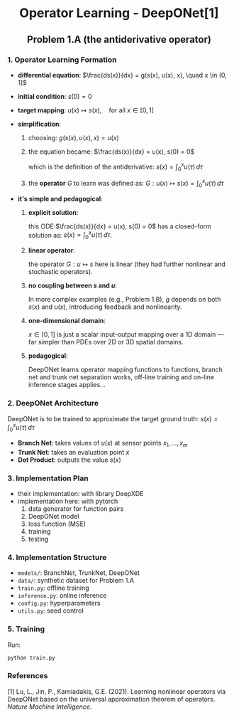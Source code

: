 <h1 style="text-align: center; font-size: 2em;"> Operator Learning - DeepONet[1] </h1>
<h1 style="text-align: center; font-size: 1.5em;"> Problem 1.A (the antiderivative operator) </h1>

### 1. Operator Learning Formation
- **differential equation**: $\frac{ds(x)}{dx} = g(s(x), u(x), x), \quad x \in (0, 1]$

- **initial condition**: $s(0) = 0$

- **target mapping**: $u(x) \mapsto s(x), \quad \text{for all } x \in [0, 1]$

- **simplification**:
    1. choosing: $g(s(x), u(x), x) = u(x)$

    2. the equation became: $\frac{ds(x)}{dx} = u(x), s(0) = 0$

        which is the definition of the antiderivative:  $s(x) = \int_0^x u(\tau)\, d\tau$

    3. the **operator** $G$ to learn was defined as: $G : u(x) \mapsto s(x) = \int_0^x u(\tau)\, d\tau$

- **it's simple and pedagogical**:
    1. **explicit solution**:

        this ODE:$\frac{ds(x)}{dx} = u(x), s(0) = 0$ has a closed-form solution as: $s(x) = \int_0^x u(\tau)\, d\tau$.

    2. **linear operator**:  

        the operator $G : u \mapsto s$ here is linear (they had further nonlinear and stochastic operators).

    3. **no coupling between $s$ and $u$**:  

        In more complex examples (e.g., Problem 1.B), $g$ depends on both $s(x)$ and $u(x)$, introducing feedback and nonlinearity.

    4. **one-dimensional domain**:  

        $x \in [0, 1]$ is just a scalar input-output mapping over a 1D domain — far simpler than PDEs over 2D or 3D spatial domains.

    5. **pedagogical**:
        
        DeepONet learns operator mapping functions to functions, branch net and trunk net separation works, off-line training and on-line inference stages applies...

### 2. DeepONet Architecture

DeepONet is to be trained to approximate the target ground truth: $s(x) = \int_0^x u(\tau)\, d\tau$

- **Branch Net**: takes values of $u(x)$ at sensor points $x_1, \ldots, x_m$
- **Trunk Net**: takes an evaluation point $x$
- **Dot Product**: outputs the value $s(x)$

### 3. Implementation Plan
- their implementation: with library DeepXDE
- implementation here: with pytorch
    1. data generator for function pairs
    2. DeepONet model
    3. loss function (MSE)
    4. training
    5. testing

### 4. Implementation Structure
- `models/`: BranchNet, TrunkNet, DeepONet
- `data/`: synthetic dataset for Problem 1.A
- `train.py`: offline training
- `inference.py`: online inference
- `config.py`: hyperparameters
- `utils.py`: seed control

### 5. Training
Run:
```bash
python train.py
```


### References
[1] Lu, L., Jin, P., Karniadakis, G.E. (2021). Learning nonlinear operators via DeepONet based on the universal approximation theorem of operators. *Nature Machine Intelligence*.
